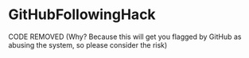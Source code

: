 # GitHubFollowingHack


CODE REMOVED (Why? Because this will get you flagged by GitHub as abusing the system, so please consider the risk)
